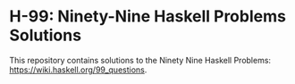 # H-99: Ninety-Nine Haskell Problems Solutions

This repository contains solutions to the Ninety Nine Haskell Problems: https://wiki.haskell.org/99_questions.
